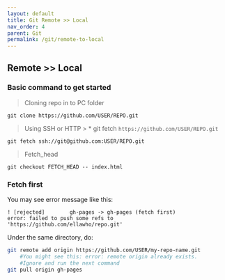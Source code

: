 ```yaml
---
layout: default    
title: Git Remote >> Local
nav_order: 4
parent: Git
permalink: /git/remote-to-local
---
```


## Remote >> Local 

### Basic command to get started    

> Cloning repo in to PC folder

```
git clone https://github.com/USER/REPO.git
```

> Using SSH or HTTP
    > * git fetch `https://github.com/USER/REPO.git`

```
git fetch ssh://git@github.com:USER/REPO.git
```

> Fetch_head 

```
git checkout FETCH_HEAD -- index.html
```

### Fetch first 

You may see error message like this: 

```
! [rejected]        gh-pages -> gh-pages (fetch first)
error: failed to push some refs to 'https://github.com/ellawho/repo.git'
```

Under the same directory, do: 

```bash
git remote add origin https://github.com/USER/my-repo-name.git
    #You might see this: error: remote origin already exists.
    #Ignore and run the next command
git pull origin gh-pages 
```
